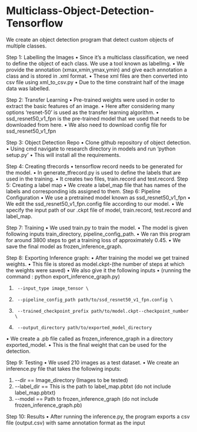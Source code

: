 # Multiclass-Object-Detection-Tensorflow
We create an object detection program that detect custom objects of multiple classes.

Step 1: Labelling the Images
•	Since it’s a multiclass classification, we need to define the object of each class. We use a tool known as labellmg.
•	We provide the annotation (xmax,xmin,ymax,ymin) and give each annotation a class and is stored in .xml format.
•	These xml files are then converted into csv file using xml_to_csv.py
•	Due to the time constraint half of the image data was labelled.

Step 2: Transfer Learning
•	Pre-trained weights were used in order to extract the basic features of an image.
•	Here after considering many options ‘resnet-50’ is used as the transfer learning algorithm.
•	ssd_resnet50_v1_fpn is the pre-trained model that we used that needs to be downloaded from here. 
•	We also need to download config file for ssd_resnet50_v1_fpn

Step 3: Object Detection Repo
•	Clone github repository of object detection.
•	Using cmd navigate to research directory in models and run ‘python setup.py’
•	This will install all the requirements.

Step 4: Creating tfrecords
•	tensorflow record needs to be generated for the model. 
•	In generate_tfrecord.py is used to define the labels that are used in the training.
•	It creates two files, train.record and test.record.
Step 5: Creating a label map
•	We create a label_map file that has names of the labels and corresponding ids assigned to them.
Step 6: Pipeline Configuration
•	We use a pretrained model known as ssd_resnet50_v1_fpn
•	We edit the ssd_resnet50_v1_fpn.config file according to our model.
•	We specify the input path of our .ckpt file of model, train.record, test.record and label_map.

Step 7: Training
•	We used train.py to train the model.
•	The model is given following inputs train_directory, pipeline_config_path.
•	We ran this program for around 3800 steps to get a training loss of approximately 0.45.
•	We save the final model as frozen_inference_graph.

Step 8: Exporting Inference graph:
•	After training the model we get trained weights.
•	This file is stored as model.ckpt-(the number of steps at which the weights were saved)
•	We also give it the following inputs 
•	(running the command : python export_inference_graph.py)
1.	    --input_type image_tensor \
2.	    --pipeline_config_path path/to/ssd_resnet50_v1_fpn.config \
3.	    --trained_checkpoint_prefix path/to/model.ckpt--checkpoint_number \
4.	    --output_directory path/to/exported_model_directory
•	We create a .pb file called as frozen_inference_graph in a directory exported_model.
•	This is the final weight that can be used for the detection.

Step 9: Testing
•	We used 210 images as a test dataset.
•	We create an inference.py file that takes the following inputs:
1.	 --dir 	     == Image_directory (Images to be tested)
2.	--label_dir == This is the path to label_map.pbtxt (do not include label_map.pbtxt)
3.	--model  == Path to frozen_inference_graph (do not include frozen_inference_graph.pb)

Step 10: Results
•	After running the inference.py, the program exports a csv file (output.csv) with same annotation format as the input


